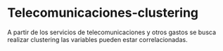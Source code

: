 # Telecomunicaciones-clustering
A partir de los servicios de telecomunicaciones y otros gastos se busca realizar clustering
las variables pueden estar correlacionadas. 
